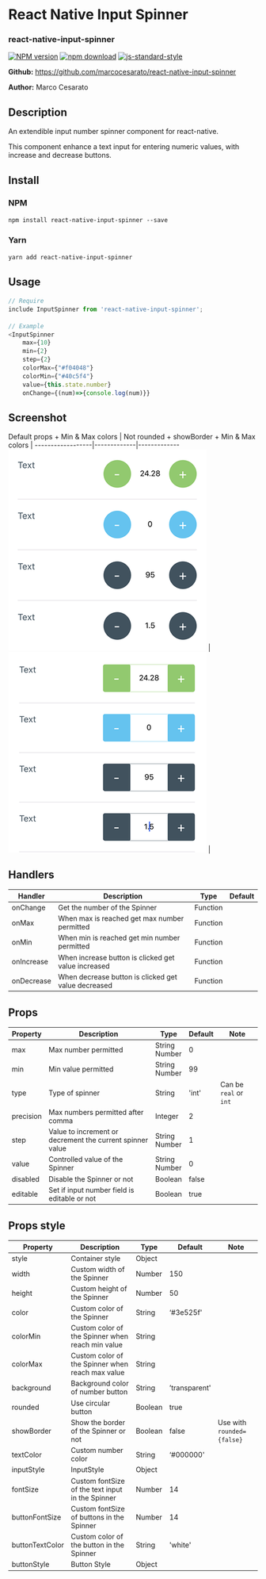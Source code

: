 # React Native Input Spinner
### react-native-input-spinner

[![NPM version][npm-image]][npm-url]
[![npm download][download-image]][download-url]
[![js-standard-style](https://img.shields.io/badge/code%20style-standard-brightgreen.svg)](http://standardjs.com/)

[npm-image]: http://img.shields.io/npm/v/react-native-input-spinner.svg?style=flat-square
[npm-url]: http://npmjs.org/package/react-native-input-spinner
[download-image]: https://img.shields.io/npm/dm/react-native-input-spinner.svg?style=flat-square
[download-url]: https://npmjs.org/package/react-native-input-spinner

**Github:** https://github.com/marcocesarato/react-native-input-spinner

**Author:** Marco Cesarato

## Description

An extendible input number spinner component for react-native.

This component enhance a text input for entering numeric values, with increase and decrease buttons.


## Install

### NPM
```shell
npm install react-native-input-spinner --save
```

### Yarn
```shell
yarn add react-native-input-spinner
```

## Usage

```javascript
// Require
include InputSpinner from 'react-native-input-spinner';

// Example
<InputSpinner
	max={10}
	min={2}
	step={2}
	colorMax={"#f04048"}
	colorMin={"#40c5f4"}
	value={this.state.number}
	onChange={(num)=>{console.log(num)}}
```

## Screenshot


Default props + Min & Max colors          | Not rounded + showBorder + Min & Max colors |
------------------|-------------|-------------
<img src="example.png" />       | <img src="example_2.png" /> |

## Handlers

Handler          | Description | Type | Default |
------------------|-------------|------|---------|
onChange       | Get the number of the Spinner | Function |
onMax       | When max is reached get max number permitted | Function |
onMin       | When min is reached get min number permitted | Function |
onIncrease       | When increase button is clicked get value increased | Function |
onDecrease       | When decrease button is clicked get value decreased | Function |

## Props

Property          | Description | Type | Default | Note
------------------|-------------|------|---------|-------
max               | Max number permitted | String<br>Number  | 0  |
min               | Min value permitted | String<br>Number  | 99 |
type            | Type of spinner | String | 'int' | Can be `real` or `int`
precision            | Max numbers permitted after comma | Integer  | 2 |
step            | Value to increment or decrement the current spinner value | String<br>Number   | 1 |
value             | Controlled value of the Spinner | String<br>Number | 0 | |
disabled          | Disable the Spinner or not | Boolean | false | |
editable          | Set if input number field is editable or not | Boolean | true | |

## Props style

Property          | Description | Type | Default | Note
------------------|-------------|------|---------|-------
style | Container style | Object |  |
width             | Custom width of the Spinner | Number | 150 | |
height            | Custom height of the Spinner | Number | 50 | |
color             | Custom color of the Spinner | String | ‘#3e525f' | |
colorMin             | Custom color of the Spinner when reach min value | String | | |
colorMax             | Custom color of the Spinner when reach max value | String | | |
background        | Background color of number button | String | ’transparent' | |
rounded        | Use circular button | Boolean | true | |
showBorder        | Show the border of the Spinner or not | Boolean | false | Use with `rounded={false}` |
textColor          | Custom number color | String | ‘#000000' | |
inputStyle | InputStyle | Object |  |
fontSize          | Custom fontSize of the text input in the Spinner | Number | 14 | |
buttonFontSize        | Custom fontSize of buttons in the Spinner | Number | 14 | |
buttonTextColor   | Custom color of the button in the Spinner | String | 'white' | |
buttonStyle | Button Style | Object |  |
